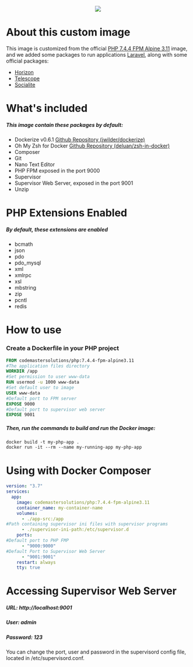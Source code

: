<p align="center">
    <a href="https://codemastersolucoes.com" target="_blank">
        <img data-testid="logo" src="https://cms-public-images.s3.amazonaws.com/logo.png">
    </a>
</p>

# About this custom image

This image is customized from the official [PHP 7.4.4 FPM Alpine 3.11](https://hub.docker.com/_/php) image,
and we added some packages to run applications [Laravel](https://laravel.com), along with some official packages:
 - [Horizon](https://laravel.com/docs/7.x/horizon)
 - [Telescope](https://laravel.com/docs/7.x/telescope)
 - [Socialite](https://laravel.com/docs/7.x/socialite)

# What's included

##### This image contain these packages by default:

- Dockerize v0.6.1 [Github Repository (jwilder/dockerize)](https://github.com/jwilder/dockerize)
- Oh My Zsh for Docker [Github Repository (deluan/zsh-in-docker)](https://github.com/deluan/zsh-in-docker)
- Composer
- Git
- Nano Text Editor
- PHP FPM exposed in the port 9000
- Supervisor
- Supervisor Web Server, exposed in the port 9001
- Unzip

# PHP Extensions Enabled

##### By default, these extensions are enabled

- bcmath
- json
- pdo
- pdo_mysql
- xml
- xmlrpc
- xsl
- mbstring
- zip
- pcntl
- redis

# How to use

### Create a Dockerfile in your PHP project

```dockerfile
FROM codemastersolutions/php:7.4.4-fpm-alpine3.11
#The application files directory
WORKDIR /app
#Set permission to user www-data
RUN usermod -u 1000 www-data
#Set default user to image
USER www-data
#Default port to FPM server
EXPOSE 9000
#Default port to supervisor web server
EXPOSE 9001
```

##### Then, run the commands to build and run the Docker image:

```shell script
docker build -t my-php-app .
docker run -it --rm --name my-running-app my-php-app
```

# Using with Docker Composer

```yaml
version: "3.7"
services:
  app:
    image: codemastersolutions/php:7.4.4-fpm-alpine3.11
    container_name: my-container-name
    volumes:
      - ./app-src:/app
#Path containing supervisor ini files with supervisor programs
      - ./supervisor-ini-path:/etc/supervisor.d
    ports:
#Default port to PHP FMP
      - "9000:9000"
#Default Port to Supervisor Web Server
      - "9001:9001"
    restart: always
    tty: true
```

# Accessing Supervisor Web Server

##### URL: http://localhost:9001
##### User: admin
##### Password: 123

You can change the port, user and password in the supervisord config file, located in /etc/supervisord.conf.
